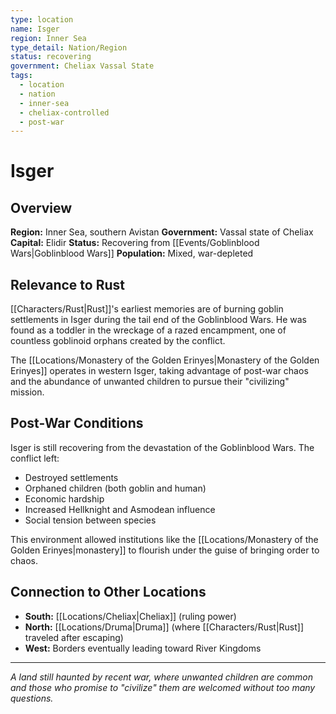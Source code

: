 ```yaml
---
type: location
name: Isger
region: Inner Sea
type_detail: Nation/Region
status: recovering
government: Cheliax Vassal State
tags:
  - location
  - nation
  - inner-sea
  - cheliax-controlled
  - post-war
---
```


# Isger

## Overview
**Region:** Inner Sea, southern Avistan
**Government:** Vassal state of Cheliax
**Capital:** Elidir
**Status:** Recovering from [[Events/Goblinblood Wars|Goblinblood Wars]]
**Population:** Mixed, war-depleted

## Relevance to Rust
[[Characters/Rust|Rust]]'s earliest memories are of burning goblin settlements in Isger during the tail end of the Goblinblood Wars. He was found as a toddler in the wreckage of a razed encampment, one of countless goblinoid orphans created by the conflict.

The [[Locations/Monastery of the Golden Erinyes|Monastery of the Golden Erinyes]] operates in western Isger, taking advantage of post-war chaos and the abundance of unwanted children to pursue their "civilizing" mission.

## Post-War Conditions
Isger is still recovering from the devastation of the Goblinblood Wars. The conflict left:
- Destroyed settlements
- Orphaned children (both goblin and human)
- Economic hardship
- Increased Hellknight and Asmodean influence
- Social tension between species

This environment allowed institutions like the [[Locations/Monastery of the Golden Erinyes|monastery]] to flourish under the guise of bringing order to chaos.

## Connection to Other Locations
- **South:** [[Locations/Cheliax|Cheliax]] (ruling power)
- **North:** [[Locations/Druma|Druma]] (where [[Characters/Rust|Rust]] traveled after escaping)
- **West:** Borders eventually leading toward River Kingdoms

---
*A land still haunted by recent war, where unwanted children are common and those who promise to "civilize" them are welcomed without too many questions.*